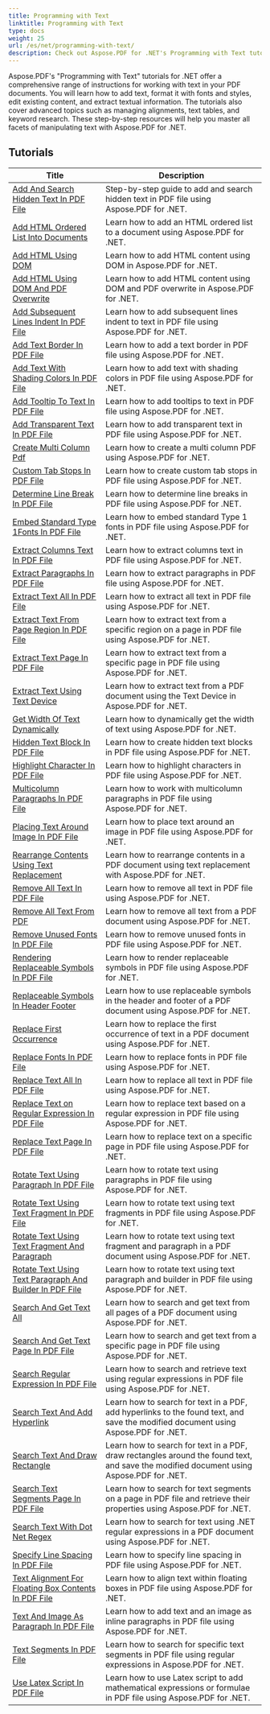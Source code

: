 ```yaml
---
title: Programming with Text
linktitle: Programming with Text
type: docs
weight: 25
url: /es/net/programming-with-text/
description: Check out Aspose.PDF for .NET's Programming with Text tutorials, which walk you through advanced text manipulation in your PDF documents.
---
```

Aspose.PDF's "Programming with Text" tutorials for .NET offer a comprehensive range of instructions for working with text in your PDF documents. You will learn how to add text, format it with fonts and styles, edit existing content, and extract textual information. The tutorials also cover advanced topics such as managing alignments, text tables, and keyword research. These step-by-step resources will help you master all facets of manipulating text with Aspose.PDF for .NET.

## Tutorials
| Title | Description |
| --- | --- | 
| [Add And Search Hidden Text In PDF File](./add-and-search-hidden-text/) | Step-by-step guide to add and search hidden text in PDF file using Aspose.PDF for .NET. |  
| [Add HTML Ordered List Into Documents](./add-html-ordered-list-into-documents/) | Learn how to add an HTML ordered list to a document using Aspose.PDF for .NET. |  
| [Add HTML Using DOM](./add-html-using-dom/) | Learn how to add HTML content using DOM in Aspose.PDF for .NET. |  
| [Add HTML Using DOM And PDF Overwrite](./add-html-using-dom-and-overwrite/) | Learn how to add HTML content using DOM and PDF overwrite in Aspose.PDF for .NET. |  
| [Add Subsequent Lines Indent In PDF File](./add-subsequent-lines-indent/) | Learn how to add subsequent lines indent to text in PDF file using Aspose.PDF for .NET. |  
| [Add Text Border In PDF File](./add-text-border/) | Learn how to add a text border in PDF file using Aspose.PDF for .NET. |  
| [Add Text With Shading Colors In PDF File](./add-text-with-shading-colors/) | Learn how to add text with shading colors in PDF file using Aspose.PDF for .NET. |  
| [Add Tooltip To Text In PDF File](./add-tooltip-to-text/) | Learn how to add tooltips to text in PDF file using Aspose.PDF for .NET. |  
| [Add Transparent Text In PDF File](./add-transparent-text/) | Learn how to add transparent text in PDF file using Aspose.PDF for .NET. |  
| [Create Multi Column Pdf](./create-multi-column-pdf/) | Learn how to create a multi column PDF using Aspose.PDF for .NET. |  
| [Custom Tab Stops In PDF File](./custom-tab-stops/) | Learn how to create custom tab stops in PDF file using Aspose.PDF for .NET. |  
| [Determine Line Break In PDF File](./determine-line-break/) | Learn how to determine line breaks in PDF file using Aspose.PDF for .NET. |  
| [Embed Standard Type 1Fonts In PDF File](./embed-standard-type-1fonts/) | Learn how to embed standard Type 1 fonts in PDF file using Aspose.PDF for .NET. |  
| [Extract Columns Text In PDF File](./extract-columns-text/) | Learn how to extract columns text in PDF file using Aspose.PDF for .NET. |  
| [Extract Paragraphs In PDF File](./extract-paragraphs/) | Learn how to extract paragraphs in PDF file using Aspose.PDF for .NET. |   
| [Extract Text All In PDF File](./extract-text-all/) |Learn how to extract all text in PDF file using Aspose.PDF for .NET.|  
| [Extract Text From Page Region In PDF File](./extract-text-from-page-region/) | Learn how to extract text from a specific region on a page in PDF file using Aspose.PDF for .NET. |  
| [Extract Text Page In PDF File](./extract-text-page/) | Learn how to extract text from a specific page in PDF file using Aspose.PDF for .NET. |  
| [Extract Text Using Text Device](./extract-text-using-text-device/) | Learn how to extract text from a PDF document using the Text Device in Aspose.PDF for .NET. |  
| [Get Width Of Text Dynamically](./get-width-of-text-dynamically/) | Learn how to dynamically get the width of text using Aspose.PDF for .NET. |  
| [Hidden Text Block In PDF File](./hidden-text-block/) | Learn how to create hidden text blocks in PDF file using Aspose.PDF for .NET. |  
| [Highlight Character In PDF File](./highlight-character-in-pdf/) | Learn how to highlight characters in PDF file using Aspose.PDF for .NET. |  
| [Multicolumn Paragraphs In PDF File](./multicolumn-paragraphs/) | Learn how to work with multicolumn paragraphs in PDF file using Aspose.PDF for .NET. |  
| [Placing Text Around Image In PDF File](./placing-text-around-image/) | Learn how to place text around an image in PDF file using Aspose.PDF for .NET. |  
| [Rearrange Contents Using Text Replacement](./rearrange-contents-using-text-replacement/) | Learn how to rearrange contents in a PDF document using text replacement with Aspose.PDF for .NET. |  
| [Remove All Text In PDF File](./remove-all-text/) | Learn how to remove all text in PDF file using Aspose.PDF for .NET. |  
| [Remove All Text From PDF](./remove-all-text-from-pdf/) | Learn how to remove all text from a PDF document using Aspose.PDF for .NET. |  
| [Remove Unused Fonts In PDF File](./remove-unused-fonts/) | Learn how to remove unused fonts in PDF file using Aspose.PDF for .NET. |  
| [Rendering Replaceable Symbols In PDF File](./rendering-replaceable-symbols/) | Learn how to render replaceable symbols in PDF file using Aspose.PDF for .NET. |  
| [Replaceable Symbols In Header Footer](./replaceable-symbols-in-header-footer/) | Learn how to use replaceable symbols in the header and footer of a PDF document using Aspose.PDF for .NET. |  
| [Replace First Occurrence](./replace-first-occurrence/) | Learn how to replace the first occurrence of text in a PDF document using Aspose.PDF for .NET. |  
| [Replace Fonts In PDF File](./replace-fonts/) | Learn how to replace fonts in PDF file using Aspose.PDF for .NET. |  
| [Replace Text All In PDF File](./replace-text-all/) | Learn how to replace all text in PDF file using Aspose.PDF for .NET. |  
| [Replace Text on Regular Expression In PDF File](./replace-text-on-regular-expression/) | Learn how to replace text based on a regular expression in PDF file using Aspose.PDF for .NET. |  
| [Replace Text Page In PDF File](./replace-text-page/) | Learn how to replace text on a specific page in PDF file using Aspose.PDF for .NET. |  
| [Rotate Text Using Paragraph In PDF File](./rotate-text-using-paragraph/) | Learn how to rotate text using paragraphs in PDF file using Aspose.PDF for .NET. |  
| [Rotate Text Using Text Fragment In PDF File](./rotate-text-using-text-fragment/) | Learn how to rotate text using text fragments in PDF file using Aspose.PDF for .NET. |  
| [Rotate Text Using Text Fragment And Paragraph](./rotate-text-using-text-fragment-and-paragraph/) | Learn how to rotate text using text fragment and paragraph in a PDF document using Aspose.PDF for .NET. |  
| [Rotate Text Using Text Paragraph And Builder In PDF File](./rotate-text-using-text-paragraph-and-builder/) | Learn how to rotate text using text paragraph and builder in PDF file using Aspose.PDF for .NET. |  
| [Search And Get Text All](./search-and-get-text-all/) | Learn how to search and get text from all pages of a PDF document using Aspose.PDF for .NET. |  
| [Search And Get Text Page In PDF File](./search-and-get-text-page/) | Learn how to search and get text from a specific page in PDF file using Aspose.PDF for .NET. |  
| [Search Regular Expression In PDF File](./search-regular-expression/) | Learn how to search and retrieve text using regular expressions in PDF file using Aspose.PDF for .NET. |  
| [Search Text And Add Hyperlink](./search-text-and-add-hyperlink/) | Learn how to search for text in a PDF, add hyperlinks to the found text, and save the modified document using Aspose.PDF for .NET. |  
| [Search Text And Draw Rectangle](./search-text-and-draw-rectangle/) | Learn how to search for text in a PDF, draw rectangles around the found text, and save the modified document using Aspose.PDF for .NET. |  
| [Search Text Segments Page In PDF File](./search-text-segments-page/) | Learn how to search for text segments on a page in PDF file and retrieve their properties using Aspose.PDF for .NET. |  
| [Search Text With Dot Net Regex](./search-text-with-dot-net-regex/) | Learn how to search for text using .NET regular expressions in a PDF document using Aspose.PDF for .NET. |   
| [Specify Line Spacing In PDF File](./specify-line-spacing/) | Learn how to specify line spacing in PDF file using Aspose.PDF for .NET. |  
| [Text Alignment For Floating Box Contents In PDF File](./text-alignment-for-floating-box-contents/) | Learn how to align text within floating boxes in PDF file using Aspose.PDF for .NET. |  
| [Text And Image As Paragraph In PDF File](./text-and-image-as-paragraph/) | Learn how to add text and an image as inline paragraphs in PDF file using Aspose.PDF for .NET. |  
| [Text Segments In PDF File](./text-segments/) | Learn how to search for specific text segments in PDF file using regular expressions in Aspose.PDF for .NET. |  
| [Use Latex Script In PDF File](./use-latex-script/) | Learn how to use Latex script to add mathematical expressions or formulae in PDF file using Aspose.PDF for .NET. |  